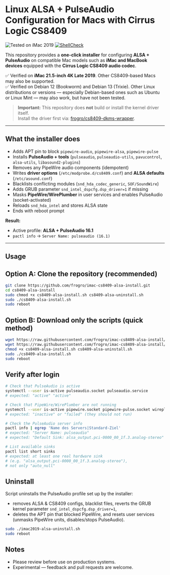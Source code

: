 # Linux ALSA + PulseAudio Configuration for Macs with Cirrus Logic CS8409
![Tested on iMac 2019](https://img.shields.io/badge/Tested%20on-iMac%202019-2b90ff?logo=apple&logoColor=white&style=flat-square)
[![ShellCheck](https://img.shields.io/github/actions/workflow/status/frogro/cs8409-alsa-install/main.yml?branch=main&label=ShellCheck<br/>&logo=gnu-bash&logoColor=white&style=flat-square)](https://github.com/frogro/cs8409-alsa-install/actions/workflows/main.yml)


This repository provides a **one-click installer** for configuring **ALSA + PulseAudio** on compatible Mac models such as **iMac and MacBook devices** equipped with the **Cirrus Logic CS8409 audio codec**.  

✅ Verified on **iMac 21.5-inch 4K Late 2019**. Other CS8409-based Macs may also be supported.<br/>✅ Verified on Debian 12 (Bookworm) and Debian 13 (Trixie). Other Linux distributions or versions — especially Debian-based ones such as Ubuntu or Linux Mint — may also work, but have not been tested.

> **Important:** This repository does **not** build or install the kernel driver itself.  
> Install the driver first via: [frogro/cs8409-dkms-wrapper](https://github.com/frogro/cs8409-dkms-wrapper).

---

## What the installer does

- Adds APT pin to block `pipewire-audio`, `pipewire-alsa`, `pipewire-pulse`
- Installs **PulseAudio + tools** (`pulseaudio`, `pulseaudio-utils`, `pavucontrol`, `alsa-utils`, `libasound2-plugins`)
- Removes any PipeWire audio components (idempotent)
- Writes **driver options** (`/etc/modprobe.d/cs8409.conf`) and **ALSA defaults** (`/etc/asound.conf`)
- Blacklists conflicting modules (`snd_hda_codec_generic`, `SOF/SoundWire`)
- Adds GRUB parameter `snd_intel_dspcfg.dsp_driver=1` if missing
- Masks **PipeWire/WirePlumber** in user services and enables PulseAudio (socket-activated)
- Reloads `snd_hda_intel` and stores ALSA state
- Ends with reboot prompt

**Result:**  
- Active profile: **ALSA + PulseAudio 16.1**  
- `pactl info` → `Server Name: pulseaudio (16.1)`
---

## Usage
## Option A: Clone the repository (recommended)

```bash
git clone https://github.com/frogro/imac-cs8409-alsa-install.git
cd cs8409-alsa-install
sudo chmod +x cs8409-alsa-install.sh cs8409-alsa-uninstall.sh
sudo ./cs8409-alsa-install.sh
sudo reboot
```
## Option B: Download only the scripts (quick method)

```bash
wget https://raw.githubusercontent.com/frogro/imac-cs8409-alsa-install/main/cs8409-alsa-install.sh
wget https://raw.githubusercontent.com/frogro/imac-cs8409-alsa-install/main/cs8409-alsa-uninstall.sh
chmod +x cs8409-alsa-install.sh cs8409-alsa-uninstall.sh
sudo ./cs8409-alsa-install.sh
sudo reboot
```
## Verify after login
```bash
# Check that PulseAudio is active
systemctl --user is-active pulseaudio.socket pulseaudio.service
# expected: "active" "active"

# Check that PipeWire/WirePlumber are not running
systemctl --user is-active pipewire.socket pipewire-pulse.socket wireplumber.service
# expected: "inactive" or "failed" (they should not run)

# Check the PulseAudio server info
pactl info | egrep 'Name des Servers|Standard-Ziel'
# expected: "Server Name: pulseaudio"
# expected: "Default Sink: alsa_output.pci-0000_00_1f.3.analog-stereo" (or similar)

# List available sinks
pactl list short sinks
# expected: at least one real hardware sink 
# (e.g. "alsa_output.pci-0000_00_1f.3.analog-stereo"),
# not only "auto_null"
```
## Uninstall

Script uninstalls the PulseAudio profile set up by the installer: 
- removes ALSA & CS8409 configs, blacklist files, reverts the GRUB kernel parameter `snd_intel_dspcfg.dsp_driver=1`, 
- deletes the APT pin that blocked PipeWire, and resets user services (unmasks PipeWire units, disables/stops PulseAudio).

```bash
sudo ./imac2019-alsa-uninstall.sh
sudo reboot
```

## Notes

- Please review before use on production systems.
- Experimental — feedback and pull requests are welcome.

  
